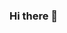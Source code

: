 ### Hi there 👋

<!--
**bigemimizyok/bigemimizyok** is a ✨ _special_ ✨ repository because its `README.md` (this file) appears on your GitHub profile.


- 📫 How to reach me: **iilaydaokan@gmail.com**

